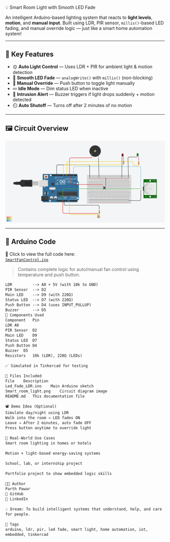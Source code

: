  💡 Smart Room Light with Smooth LED Fade

An intelligent Arduino-based lighting system that reacts to **light levels**, **motion**, and **manual input**. Built using LDR, PIR sensor, `millis()`-based LED fading, and manual override logic — just like a smart home automation system!

---

## 🌟 Key Features

- 🌞 **Auto Light Control** — Uses LDR + PIR for ambient light & motion detection  
- 🌈 **Smooth LED Fade** — `analogWrite()` with `millis()` (non-blocking)  
- 🔘 **Manual Override** — Push button to toggle light manually  
- 💤 **Idle Mode** — Dim status LED when inactive  
- 🚨 **Intrusion Alert** — Buzzer triggers if light drops suddenly + motion detected  
- ⏲️ **Auto Shutoff** — Turns off after 2 minutes of no motion

---

## 🖼️ Circuit Overview

![Circuit Diagram](Smart-Room-Light/Smart_room_light.png)

---

## 📄 Arduino Code

📂 Click to view the full code here:  
[`SmartFanControl.ino`](./SmartFanControl.ino)

> Contains complete logic for auto/manual fan control using temperature and push button.


```text
LDR         --> A0 + 5V (with 10k to GND)
PIR Sensor  --> D2
Main LED    --> D9 (with 220Ω)
Status LED  --> D7 (with 220Ω)
Push Button --> D4 (uses INPUT_PULLUP)
Buzzer      --> D5
🔩 Components Used
Component	Pin
LDR	A0
PIR Sensor	D2
Main LED	D9
Status LED	D7
Push Button	D4
Buzzer	D5
Resistors	10k (LDR), 220Ω (LEDs)

✅ Simulated in Tinkercad for testing

📁 Files Included
File	Description
Led_Fade_LDR.ino	Main Arduino sketch
Smart_room_light.png	Circuit diagram image
README.md	This documentation file

📽️ Demo Idea (Optional)
Simulate day/night using LDR
Walk into the room → LED fades ON
Leave → After 2 minutes, auto fade OFF
Press button anytime to override light

🚀 Real-World Use Cases
Smart room lighting in homes or hotels

Motion + light-based energy-saving systems

School, lab, or internship project

Portfolio project to show embedded logic skills

👨‍💻 Author
Parth Pawar
🔗 GitHub
🔗 LinkedIn

💡 Dream: To build intelligent systems that understand, help, and care for people.

🔖 Tags
arduino, ldr, pir, led fade, smart light, home automation, iot, embedded, tinkercad
